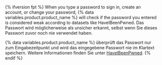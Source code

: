 {% ifversion fpt %}
When you type a password to sign in, create an account, or change your password,
{% data variables.product.product_name %} will check if the password you entered is considered weak according to datasets like HaveIBeenPwned. Das Passwort wird möglicherweise als unsicher erkannt, selbst wenn Sie dieses Passwort zuvor noch nie verwendet haben.

{% data variables.product.product_name %} überprüft das Passwort nur zum Eingabezeitpunkt und wird das eingegebene Passwort nie im Klartext speichern. Weitere Informationen finden Sie unter [HaveIBeenPwned](https://haveibeenpwned.com/).
{% endif %}
